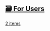 ## [🗃️<!-- --> <!-- -->For Users](/docs/category/for-users.md)

[2 items](/docs/category/for-users.md)
